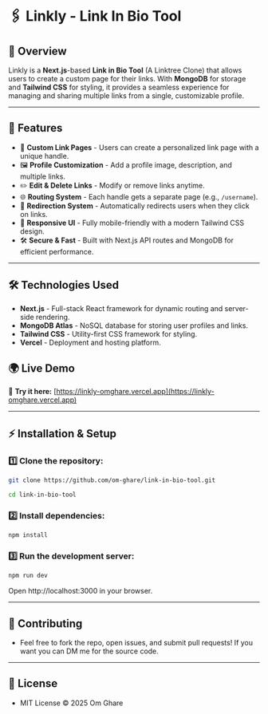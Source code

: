 # 🖇️ Linkly - Link In Bio Tool

## 📌 Overview
Linkly is a **Next.js**-based **Link in Bio Tool** (A Linktree Clone) that allows users to create a custom page for their links. With **MongoDB** for storage and **Tailwind CSS** for styling, it provides a seamless experience for managing and sharing multiple links from a single, customizable profile.  

---
## 🚀 Features  
- 🔗 **Custom Link Pages** - Users can create a personalized link page with a unique handle.  
- 🖼 **Profile Customization** - Add a profile image, description, and multiple links.  
- ✏️ **Edit & Delete Links** - Modify or remove links anytime.  
- 🌐 **Routing System** - Each handle gets a separate page (e.g., `/username`).  
- 📡 **Redirection System** - Automatically redirects users when they click on links.  
- 🎨 **Responsive UI** - Fully mobile-friendly with a modern Tailwind CSS design.  
- 🛠 **Secure & Fast** - Built with Next.js API routes and MongoDB for efficient performance.  

---
## 🛠️ Technologies Used  
- **Next.js** - Full-stack React framework for dynamic routing and server-side rendering.  
- **MongoDB Atlas** - NoSQL database for storing user profiles and links.  
- **Tailwind CSS** - Utility-first CSS framework for styling.  
- **Vercel** - Deployment and hosting platform.  

## 🌍 Live Demo  
🔗 **Try it here:** [https://linkly-omghare.vercel.app](https://linkly-omghare.vercel.app)  

---
## ⚡ Installation & Setup
### 1️⃣ Clone the repository:
```sh
git clone https://github.com/om-ghare/link-in-bio-tool.git
```

```sh
cd link-in-bio-tool
```
### 2️⃣ Install dependencies:
``` sh 
npm install
```

### 3️⃣ Run the development server:
``` sh
npm run dev
```
Open http://localhost:3000 in your browser.

---
## 🤝 Contributing
- Feel free to fork the repo, open issues, and submit pull requests! If you want you can DM me for the source code.

---
## 📜 License
- MIT License © 2025 Om Ghare
